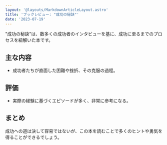 ```yaml
---
layout: '@layouts/MarkdownArticleLayout.astro'
title: 'ブックレビュー: "成功の秘訣"'
date: '2023-07-19'
---
```


"成功の秘訣"は、数多くの成功者のインタビューを基に、成功に至るまでのプロセスを紐解いた本です。

## 主な内容

- 成功者たちが直面した困難や挫折、その克服の過程。

## 評価

- 実際の経験に基づくエピソードが多く、非常に参考になる。

## まとめ

成功への道は決して容易ではないが、この本を読むことで多くのヒントや勇気を得ることができるでしょう。
